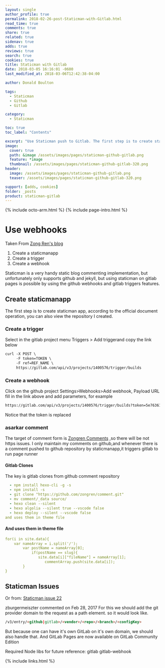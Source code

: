 ```yaml
---
layout: single
author_profile: true
permalink: 2018-02-26-post-Staticman-with-Gitlab.html
read_time: true
comments: true
share: true
related: true
sidenav: true
adds: true
reviews: true
search: true
cookies: true
title: Staticman with Gitlab
date: 2018-03-05 16:16:01 -0600
last_modified_at: 2018-03-06T12:42:38-04:00

author: Donald Boulton

tags:
  - Staticman
  - Github
  - Gitlab

category:
  - Staticman

toc: true
toc_label: "Contents"

excerpt: "Use Staticman push to Gitlab. The first step is to create staticman app, according to the official document operation, you can also view the repository I created."
image:
  cover: true
  path: &image /assets/images/pages/staticman-github-gitlab.png
  feature: *image
  thumbnail: /assets/images/pages/staticman-github-gitlab-320.png
header:
  image: /assets/images/pages/staticman-github-gitlab.png
  teaser: /assets/images/pages/staticman-github-gitlab-320.png

support: [adds, cookies]
folder: _posts
product: staticman-gitlab
---
```


{% include octo-arm.html %}
{% include page-intro.html %}

# Use webhooks

Taken From [Zong Ren's blog](https://zongren.me/2016/09/23/use-staticman-in-gitlab-pages/#%E5%88%9B%E5%BB%BAstaticmanapp)

1. Create a staticmanapp
2. Create a trigger
3. Create a webhook

Staticman is a very handy static blog commenting implementation, but unfortunately only supports github and jekyll, but using staticman on gitlab pages is possible by using the github webhooks and gitlab triggers features.

## Create staticmanapp

The first step is to create staticman app, according to the official document operation, you can also view the repository I created.

### Create a trigger

Select in the gitlab project menu Triggers > Add triggerand copy the link below

```html
curl -X POST \
     -F token=TOKEN \
     -F ref=REF_NAME \
     https://gitlab.com/api/v3/projects/1400576/trigger/builds
```

### Create a webhook

Click on the github project Settings>Webhooks>Add webhook, Payload URL fill in the link above and add parameters, for example

```html
https://gitlab.com/api/v3/projects/1400576/trigger/builds?token=5e763611ads5fb89598220414e334b&ref=master
```

Notice that the token is replaced

### asarkar comment

The target of comment form is [Zongren Comments](https://api.staticman.net/v2/entry/zongren/comment/master/) ,so there will be not https issues.
I only maintain my comments on github,and whenever there is a comment pushed to github repository by staticmanapp,it triggers gitlab to run page runner

#### Gitlab Clones

The key is gitlab clones from github comment repository

```yaml
  - npm install hexo-cli -g -s
  - npm install -s
  - git clone "https://github.com/zongren/comment.git"
  - mv comment/_data source/
  - hexo clean --silent
  - hexo algolia --silent true --vscode false
  - hexo deploy --silent --vscode false
and uses them in theme file
```

#### And uses them in theme file

```yaml
for(i in site.data){
    var nameArray = i.split('/');
        var postName = nameArray[0];
            if(postName == slug){
               site.data[i]["fileName"] = nameArray[1];
                  commentArray.push(site.data[i]);
        }
}
````

## Staticman Issues

Or from: [Staticman issue 22](https://github.com/eduardoboucas/staticman/issues/22)

zburgermeiszter commented on Feb 28, 2017
For this we should add the git provider domain to the request as a path element.
so it would look like.

```html
/v3/entry/<github|gitlab>/<vendor>/<repo>/<branch>/<configKey>
```

But because one can have it's own GitLab on it's own domain, we should also handle that.
And GitLab Pages are now available on GitLab Community Edition

Required Node libs for future reference:
gitlab
gitlab-webhook

{% include links.html %}
